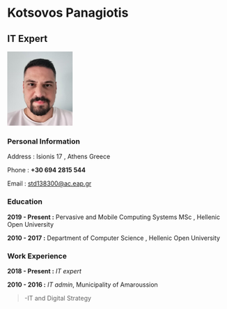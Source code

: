 # Kotsovos Panagiotis
## IT Expert 
<img src="https://github.com/pankotsovos/cv/blob/main/pan_kots.jpg" height="170" width="150">

### Personal Information

Address : Isionis 17 , Athens Greece

Phone   : **+30 694 2815 544**

Email   : std138300@ac.eap.gr


### Education

**2019 - Present :** Pervasive and Mobile Computing Systems MSc , Hellenic Open University

**2010 - 2017    :** Department of Computer Science , Hellenic Open University

### Work Experience

**2018 - Present :** *IT expert*


**2010 - 2016 :** *IT admin*, Municipality of Amaroussion

> -IT and Digital Strategy

